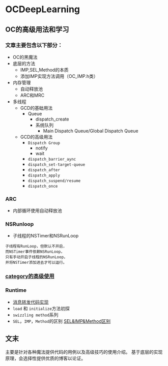 # OCDeepLearning
## OC的高级用法和学习

### 文章主要包含以下部分：

* OC的黑魔法
* 底层的方法
    * IMP,SEL,Method的本质
    * 添加IMP实现方法调用（OC_IMP.h类）  
* 内存管理
    * 自动释放池
    * ARC和MRC
* 多线程
    * GCD的基础用法 
        * Queue
            * dispatch_create
            * 系统队列
                *  Main Dispatch Queue/Global Dispatch Queue 
    * GCD的高级用法
        *   `Dispatch Group`
            * notify
            * wait
        *   `dispatch_barrier_aync`
        *   `dispatch_set-target-queue`
        *   `dispatch_after`
        *   `dispatch_apply`
        *   `dispatch_suspend/resume`
        *   `dispatch_once`


### ARC
* 内部循环使用自动释放池

### NSRunloop
* 子线程的NSTimer和NSRunLoop

```
子线程有RunLoop，但默认不开启，
而NSTimer事件依赖NSRunLoop，
只有手动开启子线程的NSRunLoop，
并将NSTimer添加进去才可以运行。
```
### [category的高级使用](https://github.com/walkertop/OCDeepLearning/blob/master/关于Categooey的详细说明.md)

### Runtime
 * [消息转发代码实现](https://github.com/walkertop/OCDeepLearning/blob/master/消息转发流程.md)  
* `load` 和 `initialize`方法初探
* `swizzling method`系列
* `SEL`，`IMP`，`Method`的区别
    [SEL&IMP&Method区别](https://github.com/walkertop/OCDeepLearning/blob/master/SEL-IMP-Method解析.md)

## 文末
主要是针对各种魔法提供代码的用例以及高级技巧的使用介绍。
基于底层的实现原理，会选择性提供优质的博客以论证。


